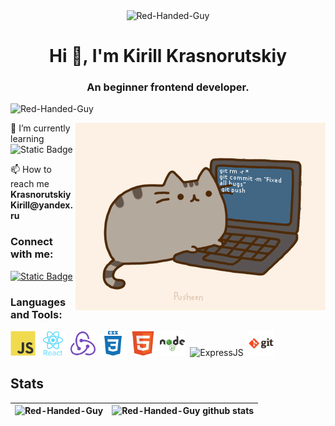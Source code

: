 <div align="center"> <img src="https://www.horizont.com.hr/posao/frontend-developer.gif" alt="Red-Handed-Guy" width="600" height="300" /> </div>
<h1 align="center">Hi 👋, I'm Kirill Krasnorutskiy</h1>
<h3 align="center">An beginner frontend developer.</h3>
<p align="left"> <img src="https://komarev.com/ghpvc/?username=Red-Handed-Guy&label=Profile%20views&color=0e75b6&style=flat" alt="Red-Handed-Guy" /> </p>
<img align="right" alt="Coding" width="400" src="https://raw.githubusercontent.com/fate0/fate0/master/artwork/pusheencode.gif">
<div align="center"> 
  <p align="left">🌱 I’m currently learning <img alt="Static Badge" src="https://img.shields.io/badge/TypeScript-%232F74C0?style=flat-square&logo=TypeScript&logoColor=%23fff"></p>
  <p align="left">📫 How to reach me <strong>KrasnorutskiyKirill@yandex.ru</strong></p>
  <h3 align="left">Connect with me:</h3>
  <p align="left">
    <a href="https://t.me/Red_Handed_Guy" target="_blank" rel="noreferrer">
      <img alt="Static Badge" src="https://img.shields.io/badge/Telegram-%2327A3E3?style=flat-square&logo=telegram&logoColor=%23fff&link=https%3A%2F%2Ft.me%2FRed_Handed_Guy">
    </a>
   </p>
  <h3 align="left">Languages and Tools:</h3>

</div>
<div>
  <img src="https://github.com/devicons/devicon/blob/master/icons/javascript/javascript-original.svg" title="JavaScript" alt="JavaScript" width="40" height="40"/>&nbsp;
  <img src="https://github.com/devicons/devicon/blob/master/icons/react/react-original-wordmark.svg" title="React" alt="React" width="40" height="40"/>&nbsp;
  <img src="https://github.com/devicons/devicon/blob/master/icons/redux/redux-original.svg" title="Redux" alt="Redux " width="40" height="40"/>&nbsp;
  <img src="https://github.com/devicons/devicon/blob/master/icons/css3/css3-plain-wordmark.svg"  title="CSS3" alt="CSS" width="40" height="40"/>&nbsp;
  <img src="https://github.com/devicons/devicon/blob/master/icons/html5/html5-original.svg" title="HTML5" alt="HTML" width="40" height="40"/>&nbsp;
  <img src="https://github.com/devicons/devicon/blob/master/icons/nodejs/nodejs-original-wordmark.svg" title="NodeJS" alt="NodeJS" width="40" height="40"/>&nbsp;
  <img src="https://cdn.jsdelivr.net/gh/devicons/devicon/icons/express/express-original.svg" title="ExpressJS" alt="ExpressJS" width="40" height="40" />&nbsp;         
  <img src="https://github.com/devicons/devicon/blob/master/icons/git/git-original-wordmark.svg" title="Git" **alt="Git" width="40" height="40"/>
</div>

## Stats

|<img align="left" src="https://github-readme-stats.vercel.app/api/top-langs?username=Red-Handed-Guy&show_icons=true&locale=en&layout=compact" alt="Red-Handed-Guy" />|<img align="right" src="https://github-readme-stats.vercel.app/api?username=Red-Handed-Guy&show_icons=true&include_all_commits=true&theme=buefy&hide_border=true" alt="Red-Handed-Guy github stats" />|
| ------------- | ------------- |
